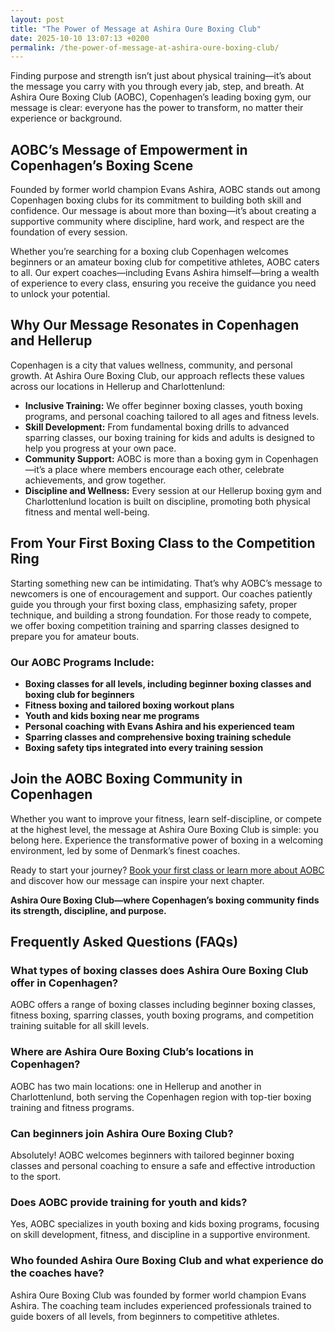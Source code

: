 ```yaml
---
layout: post
title: "The Power of Message at Ashira Oure Boxing Club"
date: 2025-10-10 13:07:13 +0200
permalink: /the-power-of-message-at-ashira-oure-boxing-club/
---
```

Finding purpose and strength isn’t just about physical training—it’s about the message you carry with you through every jab, step, and breath. At Ashira Oure Boxing Club (AOBC), Copenhagen’s leading boxing gym, our message is clear: everyone has the power to transform, no matter their experience or background.

## AOBC’s Message of Empowerment in Copenhagen’s Boxing Scene

Founded by former world champion Evans Ashira, AOBC stands out among Copenhagen boxing clubs for its commitment to building both skill and confidence. Our message is about more than boxing—it’s about creating a supportive community where discipline, hard work, and respect are the foundation of every session.

Whether you’re searching for a boxing club Copenhagen welcomes beginners or an amateur boxing club for competitive athletes, AOBC caters to all. Our expert coaches—including Evans Ashira himself—bring a wealth of experience to every class, ensuring you receive the guidance you need to unlock your potential.

## Why Our Message Resonates in Copenhagen and Hellerup

Copenhagen is a city that values wellness, community, and personal growth. At Ashira Oure Boxing Club, our approach reflects these values across our locations in Hellerup and Charlottenlund:

- **Inclusive Training:** We offer beginner boxing classes, youth boxing programs, and personal coaching tailored to all ages and fitness levels.
- **Skill Development:** From fundamental boxing drills to advanced sparring classes, our boxing training for kids and adults is designed to help you progress at your own pace.
- **Community Support:** AOBC is more than a boxing gym in Copenhagen—it’s a place where members encourage each other, celebrate achievements, and grow together.
- **Discipline and Wellness:** Every session at our Hellerup boxing gym and Charlottenlund location is built on discipline, promoting both physical fitness and mental well-being.

## From Your First Boxing Class to the Competition Ring

Starting something new can be intimidating. That’s why AOBC’s message to newcomers is one of encouragement and support. Our coaches patiently guide you through your first boxing class, emphasizing safety, proper technique, and building a strong foundation. For those ready to compete, we offer boxing competition training and sparring classes designed to prepare you for amateur bouts.

### Our AOBC Programs Include:

- **Boxing classes for all levels, including beginner boxing classes and boxing club for beginners**
- **Fitness boxing and tailored boxing workout plans**
- **Youth and kids boxing near me programs**
- **Personal coaching with Evans Ashira and his experienced team**
- **Sparring classes and comprehensive boxing training schedule**
- **Boxing safety tips integrated into every training session**

## Join the AOBC Boxing Community in Copenhagen

Whether you want to improve your fitness, learn self-discipline, or compete at the highest level, the message at Ashira Oure Boxing Club is simple: you belong here. Experience the transformative power of boxing in a welcoming environment, led by some of Denmark’s finest coaches.

Ready to start your journey? [Book your first class or learn more about AOBC](https://www.ashiraoure.com/) and discover how our message can inspire your next chapter.

**Ashira Oure Boxing Club—where Copenhagen’s boxing community finds its strength, discipline, and purpose.**

## Frequently Asked Questions (FAQs)

### What types of boxing classes does Ashira Oure Boxing Club offer in Copenhagen?

AOBC offers a range of boxing classes including beginner boxing classes, fitness boxing, sparring classes, youth boxing programs, and competition training suitable for all skill levels.

### Where are Ashira Oure Boxing Club’s locations in Copenhagen?

AOBC has two main locations: one in Hellerup and another in Charlottenlund, both serving the Copenhagen region with top-tier boxing training and fitness programs.

### Can beginners join Ashira Oure Boxing Club?

Absolutely! AOBC welcomes beginners with tailored beginner boxing classes and personal coaching to ensure a safe and effective introduction to the sport.

### Does AOBC provide training for youth and kids?

Yes, AOBC specializes in youth boxing and kids boxing programs, focusing on skill development, fitness, and discipline in a supportive environment.

### Who founded Ashira Oure Boxing Club and what experience do the coaches have?

Ashira Oure Boxing Club was founded by former world champion Evans Ashira. The coaching team includes experienced professionals trained to guide boxers of all levels, from beginners to competitive athletes.

<script type="application/ld+json">
{
  "@context": "https://schema.org",
  "@type": "BlogPosting",
  "headline": "The Power of Message at Ashira Oure Boxing Club",
  "description": "Discover how Ashira Oure Boxing Club in Copenhagen empowers beginners, youth, and competitive boxers through skill, fitness, and discipline.",
  "author": {
    "@type": "Person",
    "name": "Evans Ashira"
  },
  "publisher": {
    "@type": "Person",
    "name": "Evans Ashira"
  },
  "mainEntityOfPage": {
    "@type": "WebPage",
    "@id": "https://www.ashiraoure.com/blog/power-of-message"
  },
  "datePublished": "2024-06-01",
  "dateModified": "2024-06-01",
  "articleSection": [
    "Boxing Club Copenhagen",
    "Beginner Boxing Classes",
    "Boxing Training",
    "Fitness Boxing",
    "Youth Boxing"
  ],
  "keywords": "ashira oure boxing club, ashira oure, aobc, evans ashira, ashira boxing, boxing club copenhagen, boxing gym copenhagen, boxing copenhagen, hellerup boxing gym, copenhagen boxing club, bokseklub københavn, beginner boxing classes, boxing club for beginners, boxing academy, youth boxing, kids boxing near me, boxing classes, sparring classes, boxing competition training, boxing training for kids, amateur boxing club"
}
</script>

<script type="application/ld+json">
{
  "@context": "https://schema.org",
  "@type": "FAQPage",
  "mainEntity": [
    {
      "@type": "Question",
      "name": "What types of boxing classes does Ashira Oure Boxing Club offer in Copenhagen?",
      "acceptedAnswer": {
        "@type": "Answer",
        "text": "AOBC offers a range of boxing classes including beginner boxing classes, fitness boxing, sparring classes, youth boxing programs, and competition training suitable for all skill levels."
      }
    },
    {
      "@type": "Question",
      "name": "Where are Ashira Oure Boxing Club’s locations in Copenhagen?",
      "acceptedAnswer": {
        "@type": "Answer",
        "text": "AOBC has two main locations: one in Hellerup and another in Charlottenlund, both serving the Copenhagen region with top-tier boxing training and fitness programs."
      }
    },
    {
      "@type": "Question",
      "name": "Can beginners join Ashira Oure Boxing Club?",
      "acceptedAnswer": {
        "@type": "Answer",
        "text": "Absolutely! AOBC welcomes beginners with tailored beginner boxing classes and personal coaching to ensure a safe and effective introduction to the sport."
      }
    },
    {
      "@type": "Question",
      "name": "Does AOBC provide training for youth and kids?",
      "acceptedAnswer": {
        "@type": "Answer",
        "text": "Yes, AOBC specializes in youth boxing and kids boxing programs, focusing on skill development, fitness, and discipline in a supportive environment."
      }
    },
    {
      "@type": "Question",
      "name": "Who founded Ashira Oure Boxing Club and what experience do the coaches have?",
      "acceptedAnswer": {
        "@type": "Answer",
        "text": "Ashira Oure Boxing Club was founded by former world champion Evans Ashira. The coaching team includes experienced professionals trained to guide boxers of all levels, from beginners to competitive athletes."
      }
    }
  ]
}
</script>